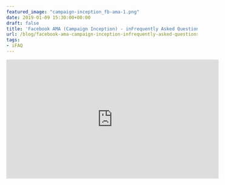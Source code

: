 ```yaml
---
featured_image: "campaign-inception_fb-ama-1.png"
date: 2019-01-09 15:30:00+00:00
draft: false
title: 'Facebook AMA (Campaign Inception) - inFrequently Asked Questions #1'
url: /blog/facebook-ama-campaign-inception-infrequently-asked-questions-1
tags:
- iFAQ
---
```



<center><iframe src="https://www.facebook.com/plugins/video.php?href=https%3A%2F%2Fwww.facebook.com%2Fbretwardjames%2Fvideos%2F2352609261633959%2F&amp;show_text=0&amp;width=560" width="560" height="315" style="border:none;overflow:hidden" scrolling="no" frameborder="0" allowtransparency="true" allowfullscreen="true"></iframe></center>